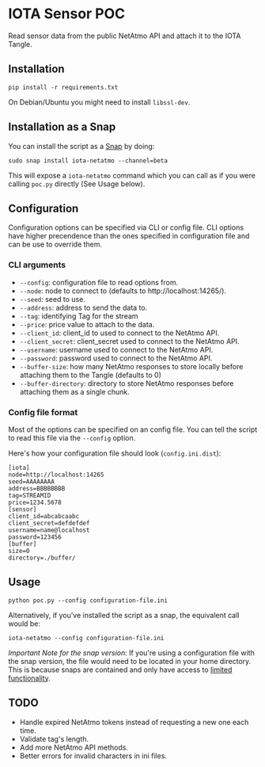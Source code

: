 # IOTA Sensor POC

Read sensor data from the public NetAtmo API and attach it to the IOTA Tangle.

## Installation

```
pip install -r requirements.txt
```

On Debian/Ubuntu you might need to install `libssl-dev`.

## Installation as a Snap

You can install the script as a [Snap](https://www.ubuntu.com/desktop/snappy) by doing:

```
sudo snap install iota-netatmo --channel=beta
```

This will expose a `iota-netatmo` command which you can call as if you were calling `poc.py` directly (See Usage below).

## Configuration

Configuration options can be specified via CLI or config file. CLI options have higher precendence than the ones specified in configuration file and can be use to override them.

### CLI arguments

  - `--config`: configuration file to read options from.
  - `--node`: node to connect to (defaults to http://localhost:14265/).
  - `--seed`: seed to use.
  - `--address`: address to send the data to.
  - `--tag`: identifying Tag for the stream
  - `--price`: price value to attach to the data.
  - `--client_id`: client_id to used to connect to the NetAtmo API.
  - `--client_secret`: client_secret used to connect to the NetAtmo API.
  - `--username`: username used to connect to the NetAtmo API.
  - `--password`: password used to connect to the NetAtmo API.
  - `--buffer-size`: how many NetAtmo responses to store locally before attaching them to the Tangle (defaults to 0)
  - `--buffer-directory`: directory to store NetAtmo responses before attaching them as a single chunk.


### Config file format

Most of the options can be specified on an config file. You can tell the script to read this file via the `--config` option.

Here's how your configuration file should look (`config.ini.dist`):

```
[iota]
node=http://localhost:14265
seed=AAAAAAAA
address=BBBBBBBB
tag=STREAMID
price=1234.5678
[sensor]
client_id=abcabcaabc
client_secret=defdefdef
username=name@localhost
password=123456
[buffer]
size=0
directory=./buffer/
```

## Usage

```
python poc.py --config configuration-file.ini
```

Alternatively, if you've installed the script as a snap, the equivalent call would be:

```
iota-netatmo --config configuration-file.ini
```

*Important Note for the snap version*: If you're using a configuration file with the snap version, the file would need to be located in your home directory.
This is because snaps are contained and only have access to [limited functionality](https://snapcraft.io/docs/reference/interfaces).

## TODO

- Handle expired NetAtmo tokens instead of requesting a new one each time.
- Validate tag's length.
- Add more NetAtmo API methods.
- Better errors for invalid characters in ini files.
